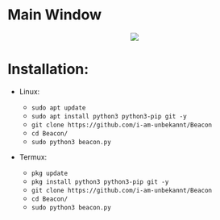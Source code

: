# Main Window
<p align="center">
  <img src="[https://cdn.discordapp.com/attachments/808620387390324746/992770311403622420/window.PNG]">
</p>


# Installation:

* Linux:
  * `sudo apt update`
  * `sudo apt install python3 python3-pip git -y`
  * `git clone https://github.com/i-am-unbekannt/Beacon`
  * `cd Beacon/`
  * `sudo python3 beacon.py`

* Termux:
  * `pkg update`
  * `pkg install python3 python3-pip git -y`
  * `git clone https://github.com/i-am-unbekannt/Beacon`
  * `cd Beacon/`
  * `sudo python3 beacon.py`
